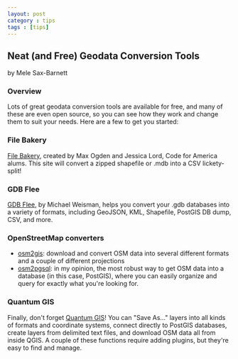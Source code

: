 ```yaml
---
layout: post
category : tips
tags : [tips]
---
```


## Neat (and Free) Geodata Conversion Tools

by Mele Sax-Barnett

### Overview

Lots of great geodata conversion tools are available for free, and many of these are even open source, so you can see how they work and change them to suit your needs. Here are a few to get you started:

### File Bakery

[File Bakery](http://filebakery.com/), created by Max Ogden and Jessica Lord, Code for America alums. This site will convert a zipped shapefile or .mdb into a CSV lickety-split!

### GDB Flee

[GDB Flee](http://gdbflee-mweisman.rhcloud.com/), by Michael Weisman, helps you convert your .gdb databases into a variety of formats, including GeoJSON, KML, Shapefile, PostGIS DB dump, CSV, and more.

### OpenStreetMap converters

* [osm2gis](http://www.osm974.re/osm2gis/): download and convert OSM data into several different formats and a couple of different projections
* [osm2pgsql](http://wiki.openstreetmap.org/wiki/Osm2pgsql): in my opinion, the most robust way to get OSM data into a database (in this case, PostGIS), where you can easily organize and query for exactly what you're looking for.

### Quantum GIS

Finally, don't forget [Quantum GIS](http://www.qgis.org)! You can "Save As..." layers into all kinds of formats and coordinate systems, connect directly to PostGIS databases, create layers from delimited text files, and download OSM data all from inside QGIS. A couple of these functions require adding plugins, but they're easy to find and manage.